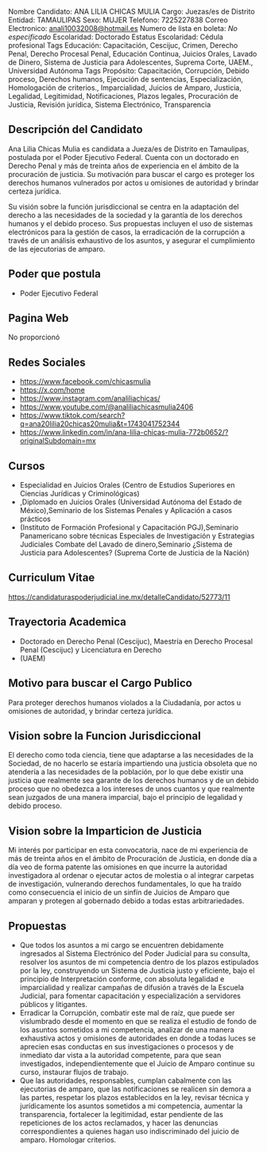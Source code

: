 Nombre Candidato: ANA LILIA CHICAS MULIA
Cargo: Juezas/es de Distrito
Entidad: TAMAULIPAS
Sexo: MUJER
Telefono: 7225227838
Correo Electronico: anali10032008@hotmail.es
Numero de lista en boleta: *No especificado*
Escolaridad: Doctorado
Estatus Escolaridad: Cédula profesional
Tags Educación: Capacitación, Cescijuc, Crimen, Derecho Penal, Derecho Procesal Penal, Educación Continua, Juicios Orales, Lavado de Dinero, Sistema de Justicia para Adolescentes, Suprema Corte, UAEM., Universidad Autónoma
Tags Propósito: Capacitación, Corrupción, Debido proceso, Derechos humanos, Ejecución de sentencias, Especialización, Homologación de criterios., Imparcialidad, Juicios de Amparo, Justicia, Legalidad, Legitimidad, Notificaciones, Plazos legales, Procuración de Justicia, Revisión jurídica, Sistema Electrónico, Transparencia


## Descripción del Candidato 

Ana Lilia Chicas Mulia es candidata a Jueza/es de Distrito en Tamaulipas, postulada por el Poder Ejecutivo Federal. Cuenta con un doctorado en Derecho Penal y más de treinta años de experiencia en el ámbito de la procuración de justicia. Su motivación para buscar el cargo es proteger los derechos humanos vulnerados por actos u omisiones de autoridad y brindar certeza jurídica.

Su visión sobre la función jurisdiccional se centra en la adaptación del derecho a las necesidades de la sociedad y la garantía de los derechos humanos y el debido proceso. Sus propuestas incluyen el uso de sistemas electrónicos para la gestión de casos, la erradicación de la corrupción a través de un análisis exhaustivo de los asuntos, y asegurar el cumplimiento de las ejecutorias de amparo.


## Poder que postula

- Poder Ejecutivo Federal


## Pagina Web

No proporcionó


## Redes Sociales

- https://www.facebook.com/chicasmulia
- https://x.com/home
- https://www.instagram.com/analiliachicas/
- https://www.youtube.com/@analiliachicasmulia2406
- https://www.tiktok.com/search?q=ana20lilia20chicas20mulia&t=1743041752344
- https://www.linkedin.com/in/ana-lilia-chicas-mulia-772b0652/?originalSubdomain=mx


## Cursos

- Especialidad en Juicios Orales (Centro de Estudios Superiores en Ciencias Jurídicas y Criminológicas)
- ,Diplomado en Juicios Orales (Universidad Autónoma del Estado de México),Seminario de los Sistemas Penales y Aplicación a casos prácticos
- (Instituto de Formación Profesional y Capacitación PGJ),Seminario Panamericano sobre técnicas Especiales de Investigación y Estrategias Judiciales Combate del Lavado de dinero,Seminario ¿Sistema de Justicia para Adolescentes? (Suprema Corte de Justicia de la Nación)


## Curriculum Vitae

https://candidaturaspoderjudicial.ine.mx/detalleCandidato/52773/11


## Trayectoria Academica

- Doctorado en Derecho Penal (Cescijuc), Maestría en Derecho Procesal Penal (Cescijuc) y Licenciatura en Derecho
- (UAEM)


## Motivo para buscar el Cargo Publico

Para proteger derechos humanos violados a la Ciudadanía, por actos u omisiones de autoridad, y brindar certeza jurídica.


## Vision sobre la Funcion Jurisdiccional

El derecho como toda ciencia, tiene que adaptarse a las necesidades de la Sociedad, de no hacerlo se estaría impartiendo una justicia obsoleta que no atendería a las necesidades de la población, por lo que debe existir una justicia que realmente sea garante de los derechos humanos y de un debido proceso que no obedezca a los intereses de unos cuantos y que realmente sean juzgados de una manera imparcial, bajo el principio de legalidad y debido proceso.


## Vision sobre la Imparticion de Justicia

Mi interés por participar en esta convocatoria, nace de mi experiencia de más de treinta años en el ámbito de Procuración de Justicia, en donde día a día veo de forma patente las omisiones en que incurre la autoridad investigadora al ordenar o ejecutar actos de molestia o al integrar carpetas de investigación, vulnerando derechos fundamentales, lo que ha traído como consecuencia el inicio de un sinfín de Juicios de Amparo que amparan y protegen al gobernado debido a todas estas arbitrariedades.


## Propuestas

- Que todos los asuntos a mi cargo se encuentren debidamente ingresados al Sistema Electrónico del Poder Judicial para su consulta, resolver los asuntos de mi competencia dentro de los plazos estipulados por la ley, construyendo un Sistema de Justicia justo y eficiente, bajo el principio de Interpretación conforme, con absoluta legalidad e imparcialidad y realizar campañas de difusión a través de la Escuela Judicial, para fomentar capacitación y especialización a servidores públicos y litigantes.
- Erradicar la Corrupción, combatir este mal de raíz, que puede ser vislumbrado desde el momento en que se realiza el estudio de fondo de los asuntos sometidos a mi competencia, analizar de una manera exhaustiva actos y omisiones de autoridades en donde a todas luces se aprecien esas conductas en sus investigaciones o procesos y de inmediato dar vista a la autoridad competente, para que sean investigados, independientemente que el Juicio de Amparo continue su curso, instaurar flujos de trabajo.
- Que las autoridades, responsables, cumplan cabalmente con las ejecutorias de amparo, que las notificaciones se realicen sin demora a las partes, respetar los plazos establecidos en la ley, revisar técnica y jurídicamente los asuntos sometidos a mi competencia, aumentar la transparencia, fortalecer la legitimidad, estar pendiente de las repeticiones de los actos reclamados, y hacer las denuncias correspondientes a quienes hagan uso indiscriminado del juicio de amparo. Homologar criterios.

